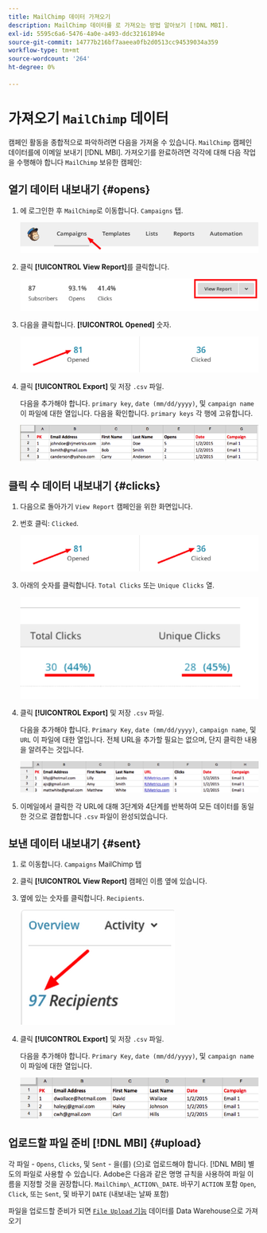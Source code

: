```yaml
---
title: MailChimp 데이터 가져오기
description: MailChimp 데이터를 로 가져오는 방법 알아보기 [!DNL MBI].
exl-id: 5595c6a6-5476-4a0e-a493-ddc32161894e
source-git-commit: 14777b216bf7aaeea0fb2d0513cc94539034a359
workflow-type: tm+mt
source-wordcount: '264'
ht-degree: 0%

---
```


# 가져오기 `MailChimp` 데이터

캠페인 활동을 종합적으로 파악하려면 다음을 가져올 수 있습니다. `MailChimp` 캠페인 데이터를에 이메일 보내기 [!DNL MBI]. 가져오기를 완료하려면 각각에 대해 다음 작업을 수행해야 합니다 `MailChimp` 보유한 캠페인:

## 열기 데이터 내보내기 {#opens}

1. 에 로그인한 후 `MailChimp`로 이동합니다. `Campaigns` 탭.

   ![mailchimp 1 가져오기](../../../assets/import-mailchimp-1.png)

1. 클릭 **[!UICONTROL View Report]**&#x200B;를 클릭합니다.

   ![mailchimp 2 가져오기](../../../assets/import-mailchimp-2.png)

1. 다음을 클릭합니다. **[!UICONTROL Opened]** 숫자.

   ![mailchimp 3 가져오기](../../../assets/import-mailchimp-3.png)

1. 클릭 **[!UICONTROL Export]** 및 저장 `.csv` 파일.

   다음을 추가해야 합니다. `primary key`, `date (mm/dd/yyyy)`, 및 `campaign name` 이 파일에 대한 열입니다. 다음을 확인합니다. `primary keys` 각 행에 고유합니다.

   ![mailchimp 4 가져오기](../../../assets/import-mailchimp-4.png)

## 클릭 수 데이터 내보내기 {#clicks}

1. 다음으로 돌아가기 `View Report` 캠페인을 위한 화면입니다.

1. 번호 클릭: `Clicked`.

   ![mailchimp 5 가져오기](../../../assets/import-mailchimp-5.png)

1. 아래의 숫자를 클릭합니다. `Total Clicks` 또는 `Unique Clicks` 열.

   ![mailchimp 6 가져오기](../../../assets/import-mailchimp-6.png)

1. 클릭 **[!UICONTROL Export]** 및 저장 `.csv` 파일.

   다음을 추가해야 합니다. `Primary Key`, `date (mm/dd/yyyy)`, `campaign name`, 및 `URL` 이 파일에 대한 열입니다. 전체 URL을 추가할 필요는 없으며, 단지 클릭한 내용을 알려주는 것입니다.

   ![mailchimp 7 가져오기](../../../assets/import-mailchimp-7.png)

1. 이메일에서 클릭한 각 URL에 대해 3단계와 4단계를 반복하여 모든 데이터를 동일한 것으로 결합합니다 `.csv` 파일이 완성되었습니다.

## 보낸 데이터 내보내기 {#sent}

1. 로 이동합니다. `Campaigns` MailChimp 탭

1. 클릭 **[!UICONTROL View Report]** 캠페인 이름 옆에 있습니다.

1. 옆에 있는 숫자를 클릭합니다. `Recipients`.

   ![mailchimp 8 가져오기](../../../assets/import-mailchimp-8.png)

1. 클릭 **[!UICONTROL Export]** 및 저장 `.csv` 파일.

   다음을 추가해야 합니다. `Primary Key`, `date (mm/dd/yyyy)`, 및 `campaign name` 이 파일에 대한 열입니다.

   ![mailchimp 9 가져오기](../../../assets/import-mailchimp-9.png)

## 업로드할 파일 준비 [!DNL MBI] {#upload}

각 파일 - `Opens`, `Clicks`, 및 `Sent` - 을(를) (으)로 업로드해야 합니다. [!DNL MBI] 별도의 파일로 사용할 수 있습니다. Adobe은 다음과 같은 명명 규칙을 사용하여 파일 이름을 지정할 것을 권장합니다. `MailChimp\_ACTION\_DATE`. 바꾸기 `ACTION` 포함 `Open`, `Click`, 또는 `Sent`, 및 바꾸기 `DATE` (내보내는 날짜 포함)

파일을 업로드할 준비가 되면 [`File Upload` 기능](../connecting-data/using-file-uploader.md) 데이터를 Data Warehouse으로 가져오기
